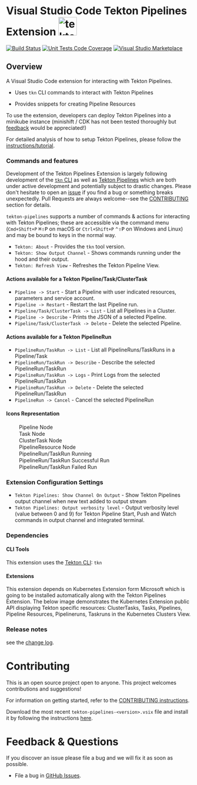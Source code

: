 # Visual Studio Code Tekton Pipelines Extension  <img src="https://github.com/redhat-developer/vscode-tekton/blob/master/images/tekton.png" alt="tekton" width="50"/>

[![Build Status](https://travis-ci.com/redhat-developer/vscode-tekton.svg?branch=master)](https://travis-ci.com/redhat-developer/vscode-tekton)
[![Unit Tests Code Coverage](https://codecov.io/gh/redhat-developer/vscode-tekton/branch/master/graph/badge.svg)](https://codecov.io/gh/redhat-developer/vscode-tekton/branch/master/graph/badge.svg)
[![Visual Studio Marketplace](https://vsmarketplacebadge.apphb.com/version/redhat.vscode-tekton-pipelines.svg)](https://marketplace.visualstudio.com/items?itemName=redhat.vscode-tekton-pipelines)

## Overview

A Visual Studio Code extension for interacting with Tekton Pipelines.

- Uses `tkn` CLI commands to interact with Tekton Pipelines

- Provides snippets for creating Pipeline Resources


To use the extension, developers can deploy Tekton Pipelines into a minikube instance (minishift / CDK has not been tested thoroughly but [feedback](issues) would be appreciated!)

For detailed analysis of how to setup Tekton Pipelines, please follow the [instructions/tutorial](https://github.com/tektoncd/pipeline#want-to-start-using-pipelines).


### Commands and features

Development of the Tekton Pipelines Extension is largely following development of the [`tkn` CLI](https://github.com/tektoncd/cli) as well as [Tekton Pipelines](https://github.com/tektoncd/pipeline) which are both under active development and potentially subject to drastic changes. Please don't hesitate to open an [issue](issues) if you find a bug or something breaks unexpectedly. Pull Requests are always welcome--see the [CONTRIBUTING](CONTRIBUTING.md) section for details.

`tekton-pipelines` supports a number of commands & actions for interacting with Tekton Pipelines; these are accessible via the command menu (`Cmd+Shift+P` <kbd>⌘⇧P</kbd> on macOS or `Ctrl+Shift+P` <kbd>⌃⇧P</kbd> on Windows and Linux) and may be bound to keys in the normal way.

* `Tekton: About` - Provides the `tkn` tool version.
* `Tekton: Show Output Channel` - Shows commands running under the hood and their output.
* `Tekton: Refresh View` - Refreshes the Tekton Pipeline View.

#### Actions available for a Tekton Pipeline/Task/ClusterTask

   * `Pipeline -> Start` - Start a Pipeline with user indicated resources, parameters and service account.
   * `Pipeline -> Restart` - Restart the last Pipeline run.
   * `Pipeline/Task/ClusterTask -> List` - List all Pipelines in a Cluster.
   * `Pipeline -> Describe` - Prints the JSON of a selected Pipeline.
   * `Pipeline/Task/ClusterTask -> Delete` - Delete the selected Pipeline.

#### Actions available for a Tekton PipelineRun

   * `PipelineRun/TaskRun -> List` - List all PipelineRuns/TaskRuns in a Pipeline/Task
   * `PipelineRun/TaskRun -> Describe` - Describe the selected PipelineRun/TaskRun
   * `PipelineRun/TaskRun -> Logs` - Print Logs from the selected PipelineRun/TaskRun
   * `PipelineRun/TaskRun -> Delete` - Delete the selected PipelineRun/TaskRun
   * `PipelineRun -> Cancel` - Cancel the selected PipelineRun


#### Icons Representation

<div><img src="https://raw.githubusercontent.com/redhat-developer/vscode-tekton/master/images/pipe.png" width="15" height="15" /><span style="margin: 20px">Pipeline Node</span></div>
<div><img src="https://raw.githubusercontent.com/redhat-developer/vscode-tekton/master/images/task.png" width="15" height="15" /><span style="margin: 20px">Task Node</span></div>
<div><img src="https://raw.githubusercontent.com/redhat-developer/vscode-tekton/master/images/clustertask.png" width="15" height="15" /><span style="margin: 20px">ClusterTask Node</span></div>
<div><img src="https://raw.githubusercontent.com/redhat-developer/vscode-tekton/master/images/pipe.png" width="15" height="15" /><span style="margin: 20px">PipelineResource Node</span></div
<div><img src="https://raw.githubusercontent.com/redhat-developer/vscode-tekton/master/images/running.png" width="15" height="15" /><span style="margin: 20px">PipelineRun/TaskRun Running</span></div>
<div><img src="https://raw.githubusercontent.com/redhat-developer/vscode-tekton/master/images/success.png" width="15" height="15" /><span style="margin: 20px">PipelineRun/TaskRun Successful Run</span></div>
<div><img src="https://raw.githubusercontent.com/redhat-developer/vscode-tekton/master/images/failed.png" width="15" height="15" /><span style="margin: 20px">PipelineRun/TaskRun Failed Run</span></div>


### Extension Configuration Settings
   * `Tekton Pipelines: Show Channel On Output` - Show Tekton Pipelines output channel when new text added to output stream
   * `Tekton Pipelines: Output verbosity level` - Output verbosity level (value between 0 and 9) for Tekton Pipeline Start, Push and Watch commands in output channel and integrated terminal.

### Dependencies

#### CLI Tools

This extension uses the [Tekton CLI](https://github.com/tektoncd/cli):  `tkn`

#### Extensions

This extension depends on Kubernetes Extension form Microsoft which is going to be installed automatically along with the Tekton Pipelines Extension. The below image demonstrates the Kubernetes Extension public API displaying Tekton specific resources: ClusterTasks, Tasks, Pipelines, Pipeline Resources, Pipelineruns, Taskruns in the Kubernetes Clusters View.

### Release notes
see the [change log](CHANGELOG.md).

Contributing
============
This is an open source project open to anyone. This project welcomes contributions and suggestions!

For information on getting started, refer to the [CONTRIBUTING instructions](CONTRIBUTING.md).

Download the most recent `tekton-pipelines-<version>.vsix` file and install it by following the instructions [here](https://code.visualstudio.com/docs/editor/extension-gallery#_install-from-a-vsix).

Feedback & Questions
====================
If you discover an issue please file a bug and we will fix it as soon as possible.
* File a bug in [GitHub Issues](https://github.com/redhat-developer/vscode-tekton/issues).

